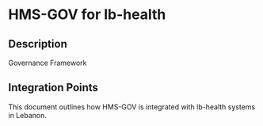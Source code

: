 # HMS-GOV for lb-health

## Description

Governance Framework

## Integration Points

This document outlines how HMS-GOV is integrated with lb-health systems in Lebanon.
